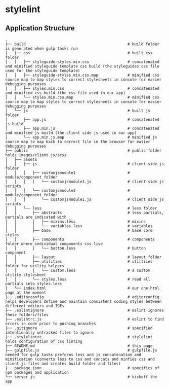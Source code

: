 # stylelint

## Application Structure
    .
    ├── build                                             # build folder is generated when gulp tasks run
    │   ├── css                                           # built css folder
    │   │   ├── styleguide-styles.min.css                 # concatenated and minified styleguide template css build (the styleguides css file used for the styleguide template)
    │   │   ├── styleguide-styles.min.css.map             # minified css source map to map styles to correct stylesheets in console for easier debugging purposes
    │   │   ├── styles.min.css                            # concatenated and minified css build (the css file used in our app)
    │   │   └── styles.min.css.map                        # minified css source map to map styles to correct stylesheets in console for easier debugging purposes
    │   └── js                                            # built js folder
    │       ├── app.js                                    # concatenated js build
    │       ├── app.min.js                                # concatenated and minified js build (the client side js used in our app)
    │       └── app.min.js.map                            # minified js source map to map back to correct file in the browser for easier debugging purposes
    ├── public                                            # public folder holds images/client js/scss
    │   ├── assets
    │   │   ├── js                                        # client side js folder
    │   │   │   ├── customjsmodule1                       # module/component folder
    │   │   │   │   └── customjsmodule1.js                # client side js scripts
    │   │   │   └── customjsmodule2                       # module/component folder
    │   │   │       └── customjsmodule1.js                # client side js scripts
    │   │   └── less                                      # less folder
    │   │       ├── abstracts                             # less partials, partials are indicated with _
    │   │       │   ├── mixins.less                       # mixins
    │   │       │   └── variables.less                    # variables
    │   │       ├── base                                  # base core styles
    │   │       ├── components                            # components folder where individual components css live
    │   │       │   └── button.less                       # button component
    │   │       ├── layout                                # layout folder
    │   │       ├── utilities                             # utiltiies folder for utility helpers
    │   │       │   └── custom.less                       # a custom utility stylesheet
    │   │       └── styles.less                           # read all partials into styles.less
    │   └── index.html                                    # our one html page at the moment
    ├── .editorconfig                                     # editorconfig helps developers define and maintain consistent coding styles between different editors and IDEs
    ├── .eslintignore                                     # eslint ignores these folders/files
    ├── .eslintrc.js                                      # eslint to find errors in code prior to pushing branches
    ├── .gitignore                                        # specified intentionally untracked files to ignore
    ├── .stylelintrc                                      # stylelint holds configuration of css linting
    ├── README.md                                         # this page
    ├── gulpfile.js                                       # gulpfile.js needed for gulp tasks preforms less and js concatenation and minification (converts less to css and concats and minfies css and client js files and creates build folder and files)
    ├── package.json                                      # specifics of npm packages and application
    └── server.js                                         # kickoff the app
